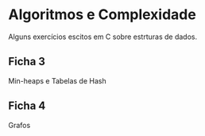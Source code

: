 # Algoritmos e Complexidade
Alguns exercícios escitos em C sobre estrturas de dados.

## Ficha 3
Min-heaps e Tabelas de Hash

## Ficha 4
Grafos
